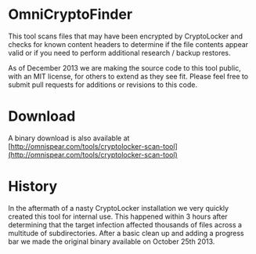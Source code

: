 OmniCryptoFinder
================

This tool scans files that may have been encrypted by CryptoLocker and checks for known content headers to determine if the file contents appear valid or if you need to perform additional research / backup restores.

As of December 2013 we are making the source code to this tool public, with an MIT license, for others to extend as they see fit. Please feel free to submit pull requests for additions or revisions to this code.


Download
========
A binary download is also available at [http://omnispear.com/tools/cryptolocker-scan-tool](http://omnispear.com/tools/cryptolocker-scan-tool)


History
=======
In the aftermath of a nasty CryptoLocker installation we very quickly created this tool for internal use. This happened within 3 hours after determining that the target infection affected thousands of files across a multitude of subdirectories. After a basic clean up and adding a progress bar we made the original binary available on October 25th 2013.